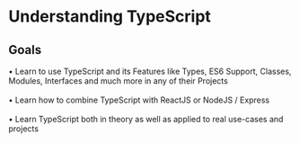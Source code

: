 # Understanding TypeScript

## Goals

• Learn to use TypeScript and its Features like Types, ES6 Support, Classes, Modules, Interfaces and much more in any of their Projects<br>
<br>
• Learn how to combine TypeScript with ReactJS or NodeJS / Express<br>
<br>
• Learn TypeScript both in theory as well as applied to real use-cases and projects<br>
